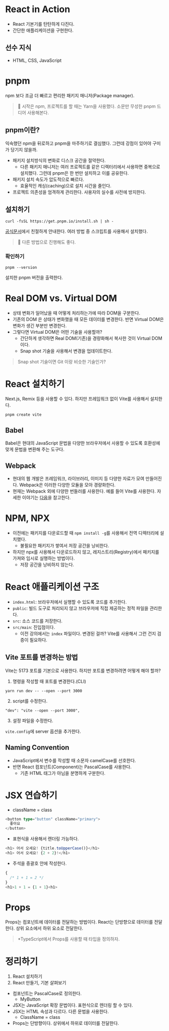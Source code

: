 # React in Action

- React 기본기를 탄탄하게 다진다.
- 간단한 애플리케이션을 구현한다.

## 선수 지식

- HTML, CSS, JavaScript

# pnpm

npm 보다 조금 더 빠르고 편리한 패키지 매니저(Package manager).

> 💬 시작은 npm, 프로젝트를 할 때는 Yarn을 사용했다. 소문만 무성한 pnpm 드디어 사용해본다.

## pnpm이란?

익숙했던 npm을 뒤로하고 pnpm을 마주하기로 결심했다. 그런데 강점이 있어야 구미가 당기지 않을까.

* 패키지 설치방식의 변화로 디스크 공간을 절약한다.
    * 다른 패키지 매니저는 여러 프로젝트를 같은 디렉터리에서 사용하면 중복으로 설치했다. 그런데 pnpm은 한 번만 설치하고 이를 공유한다.
* 패키지 설치 속도가 압도적으로 빠르다.
    * 효율적인 캐싱(caching)으로 설치 시간을 줄인다.
* 프로젝트 의존성을 엄격하게 관리한다. 사용자의 실수를 사전에 방지한다.

## 설치하기

```shell
curl -fsSL https://get.pnpm.io/install.sh | sh -
```

[공식문서](https://pnpm.io/installation)에서 친절하게 안내한다. 여러 방법 중 스크립트를 사용해서 설치했다.

> 💬 다른 방법으로 진행해도 좋다.

### 확인하기

```shell
pnpm --version
```

설치한 pnpm 버전을 출력한다.

# Real DOM vs. Virtual DOM

- 상태 변화가 일어났을 때 어떻게 처리하는가에 따라 DOM을 구분한다.
- 기존의 DOM 은 상태가 변화했을 때 모든 데이터를 변경한다. 반면 Virtual DOM은 변화가 생긴 부분만 변경한다.
- 그렇다면 Virtual DOM은 어떤 기술을 사용할까?
    - 간단하게 생각하면 Real DOM(기존)을 경량화해서 복사한 것이 Virtual DOM이다.
    - Snap shot 기술을 사용해서 변경을 업데이트한다.

> Snap shot 기술이면 Git 이랑 비슷한 기술인가?

# React 설치하기

Next.js, Remix 등을 사용할 수 있다. 하지만 프레임워크 없이 Vite를 사용해서 설치한다.

```shell
pnpm create vite
```

## Babel

Babel은 현대의 JavaScript 문법을 다양한 브라우저에서 사용할 수 있도록 호환성에 맞게 문법을 변환해 주는 도구다.

## Webpack

- 현대의 웹 개발은 프레임워크, 라이브러리, 이미지 등 다양한 자료가 모여 만들어진다. Webpack은 이러한 다양한 모듈을 모아 경량화한다.
- 현재는 Webpack 외에 다양한 번들러를 사용한다. 예를 들어 Vite를 사용한다. 자세한 이야기는 [다음](https://vitejs.dev/guide/why.html)을 참고한다.

# NPM, NPX

- 이전에는 패키지를 다운로드할 때 `npm install -g`를 사용해서 전역 디렉터리에 설치했다.
    - 불필요한 패키지가 쌓여서 저장 공간을 낭비한다.
- 하지만 npx를 사용해서 다운로드하지 않고, 레지스트리(Registry)에서 패키지를 가져와 임시로 실행하는 방법이다.
    - 저장 공간을 낭비하지 않는다.

# React 애플리케이션 구조

- `index.html`: 브라우저에서 실행할 수 있도록 코드를 추가한다.
- `public`: 빌드 도구로 처리되지 않고 브라우저에 직접 제공하는 정적 파일을 관리한다.
- `src`: 소스 코드를 저장한다.
- `src/main`: 진입점이다.
    - 이전 강의에서는 `index` 파일이다. 변경된 걸까? Vite를 사용해서 그런 건지 검증이 필요하다.

## Vite 포트를 변경하는 방법

Vite는 5173 포트를 기본으로 사용한다. 하지만 포트를 변경하려면 어떻게 해야 할까?

1. 명령을 작성할 때 포트를 변경한다.(CLI)

```shell
yarn run dev -- --open --port 3000
```

2. script를 수정한다.

```shell
"dev": "vite --open --port 3000",
```

3. 설정 파일을 수정한다.

`vite.config`에 server 옵션을 추가한다.

## Naming Convention

- JavaScript에서 변수를 작성할 때 소문자 camelCase를 선호한다.
- 반면 React 컴포넌트(Component)는 PascalCase를 사용한다.
    - 기존 HTML 태그가 아님을 분명하게 구분한다.

# JSX 연습하기

- className = class

```typescript jsx
<button type="button" className="primary">
  좋아요
</button>
```

- 표현식을 사용해서 렌더링 가능하다.

```typescript jsx
<h1> 어서 오세요! {title.toUpperCase()}</h1>
<h1> 어서 오세요! {2 + 2}!</h1>
```

- 주석을 중괄호 안에 작성한다.

```typescript jsx
{
  /* 1 + 1 = 2 */
}
<h1>1 + 1 = {1 + 1}<h1>
```

# Props

Props는 컴포넌트에 데이터를 전달하는 방법이다. React는 단방향으로 데이터를 전달한다. 상위 요소에서 하위 요소로 전달한다.

> *TypeScript에서 Props를 사용할 때 타입을 정의하자.

# 정리하기

1. React 설치하기
2. React 만들기, 기본 살펴보기

- 컴포넌트는 PascalCase로 정의한다.
    - MyButton
- JSX는 JavaScript 확장 문법이다. 표현식으로 렌더링 할 수 있다.
- JSX는 HTML 속성과 다르다. 다른 문법을 사용한다.
    - ClassName = class
- Props는 단방향이다. 상위에서 하위로 데이터를 전달한다.

